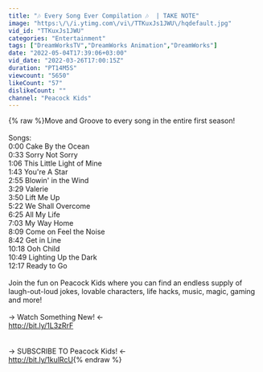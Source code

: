 ```yaml
---
title: "🎶 Every Song Ever Compilation 🎶  | TAKE NOTE"
image: "https:\/\/i.ytimg.com\/vi\/TTKuxJs1JWU\/hqdefault.jpg"
vid_id: "TTKuxJs1JWU"
categories: "Entertainment"
tags: ["DreamWorksTV","DreamWorks Animation","DreamWorks"]
date: "2022-05-04T17:39:06+03:00"
vid_date: "2022-03-26T17:00:15Z"
duration: "PT14M5S"
viewcount: "5650"
likeCount: "57"
dislikeCount: ""
channel: "Peacock Kids"
---
```

{% raw %}Move and Groove to every song in the entire first season! <br /><br />Songs: <br />0:00 Cake By the Ocean <br />0:33 Sorry Not Sorry <br />1:06 This Little Light of Mine<br />1:43 You're A Star<br />2:55 Blowin' in the Wind<br />3:29 Valerie<br />3:50 Lift Me Up<br />5:22 We Shall Overcome<br />6:25 All My Life<br />7:03 My Way Home<br />8:09 Come on Feel the Noise<br />8:42 Get in Line<br />10:18 Ooh Child<br />10:49 Lighting Up the Dark <br />12:17 Ready to Go<br /><br />Join the fun on Peacock Kids where you can find an endless supply of laugh-out-loud jokes, lovable characters, life hacks, music, magic, gaming and more! <br /><br />→ Watch Something New! ← <br /><a rel="nofollow" target="blank" href="http://bit.ly/1L3zRrF">http://bit.ly/1L3zRrF</a><br /><br /><br />→ SUBSCRIBE TO Peacock Kids! ← <br /><a rel="nofollow" target="blank" href="http://bit.ly/1kulRcU">http://bit.ly/1kulRcU</a>{% endraw %}
